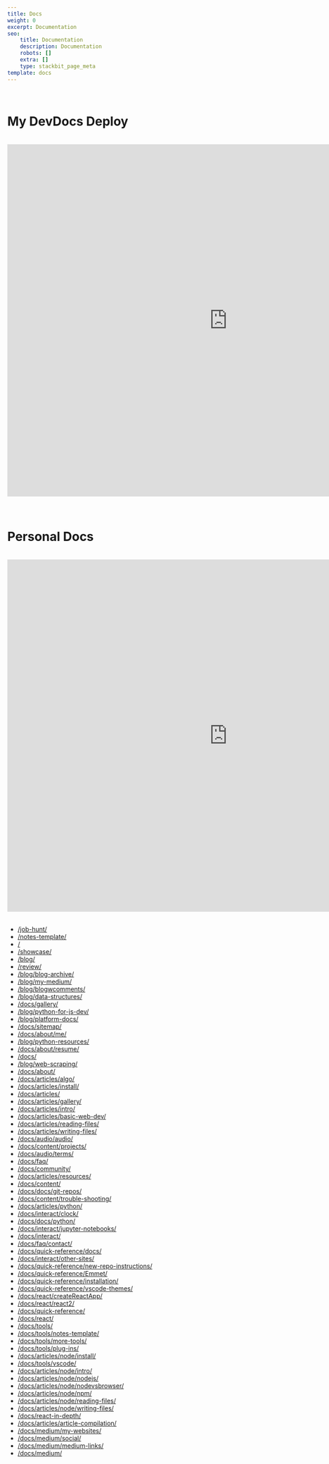 ```yaml
---
title: Docs
weight: 0
excerpt: Documentation
seo:
    title: Documentation
    description: Documentation
    robots: []
    extra: []
    type: stackbit_page_meta
template: docs
---
```




<br>
<h1>My DevDocs Deploy</h1>
<br>
<iframe style="resize:both; overflow:scroll;"  sandbox="allow-scripts" style="resize:both; overflow:scroll;"     style="z-index:-1!important; overflow:scroll;resize:both;"  src="https://devdecs42.herokuapp.com/" height="800px" width="1000px" scrolling="yes"   frameborder="yes" loading="lazy"  allowfullscreen="true"  frameborder="0" >
</iframe>
<br>
<br>

<br>
<h1>Personal Docs</h1>
<br>
<iframe style="resize:both; overflow:scroll;"  sandbox="allow-scripts" style="resize:both; overflow:scroll;"     style="z-index:-1!important; overflow:scroll;resize:both;"  src="https://bryan-guner.gitbook.io/my-docs/" height="800px" width="1000px" scrolling="yes"   frameborder="yes" loading="lazy"  allowfullscreen="true"  frameborder="0" >
</iframe>
<br>
<br>

-   [/job-hunt/](https://bgoonzblog20-backup.netlify.app/job-hunt/)
-   [/notes-template/](https://bgoonzblog20-backup.netlify.app/notes-template/)
-   [/](https://bgoonzblog20-backup.netlify.app/)
-   [/showcase/](https://bgoonzblog20-backup.netlify.app/showcase/)
-   [/blog/](https://bgoonzblog20-backup.netlify.app/blog/)
-   [/review/](https://bgoonzblog20-backup.netlify.app/review/)
-   [/blog/blog-archive/](https://bgoonzblog20-backup.netlify.app/blog/blog-archive/)
-   [/blog/my-medium/](https://bgoonzblog20-backup.netlify.app/blog/my-medium/)
-   [/blog/blogwcomments/](https://bgoonzblog20-backup.netlify.app/blog/blogwcomments/)
-   [/blog/data-structures/](https://bgoonzblog20-backup.netlify.app/blog/data-structures/)
-   [/docs/gallery/](https://bgoonzblog20-backup.netlify.app/docs/gallery/)
-   [/blog/python-for-js-dev/](https://bgoonzblog20-backup.netlify.app/blog/python-for-js-dev/)
-   [/blog/platform-docs/](https://bgoonzblog20-backup.netlify.app/blog/platform-docs/)
-   [/docs/sitemap/](https://bgoonzblog20-backup.netlify.app/docs/sitemap/)
-   [/docs/about/me/](https://bgoonzblog20-backup.netlify.app/docs/about/me/)
-   [/blog/python-resources/](https://bgoonzblog20-backup.netlify.app/blog/python-resources/)
-   [/docs/about/resume/](https://bgoonzblog20-backup.netlify.app/docs/about/resume/)
-   [/docs/](https://bgoonzblog20-backup.netlify.app/docs/)
-   [/blog/web-scraping/](https://bgoonzblog20-backup.netlify.app/blog/web-scraping/)
-   [/docs/about/](https://bgoonzblog20-backup.netlify.app/docs/about/)
-   [/docs/articles/algo/](https://bgoonzblog20-backup.netlify.app/docs/articles/algo/)
-   [/docs/articles/install/](https://bgoonzblog20-backup.netlify.app/docs/articles/install/)
-   [/docs/articles/](https://bgoonzblog20-backup.netlify.app/docs/articles/)
-   [/docs/articles/gallery/](https://bgoonzblog20-backup.netlify.app/docs/articles/gallery/)
-   [/docs/articles/intro/](https://bgoonzblog20-backup.netlify.app/docs/articles/intro/)
-   [/docs/articles/basic-web-dev/](https://bgoonzblog20-backup.netlify.app/docs/articles/basic-web-dev/)
-   [/docs/articles/reading-files/](https://bgoonzblog20-backup.netlify.app/docs/articles/reading-files/)
-   [/docs/articles/writing-files/](https://bgoonzblog20-backup.netlify.app/docs/articles/writing-files/)
-   [/docs/audio/audio/](https://bgoonzblog20-backup.netlify.app/docs/audio/audio/)
-   [/docs/content/projects/](https://bgoonzblog20-backup.netlify.app/docs/content/projects/)
-   [/docs/audio/terms/](https://bgoonzblog20-backup.netlify.app/docs/audio/terms/)
-   [/docs/faq/](https://bgoonzblog20-backup.netlify.app/docs/faq/)
-   [/docs/community/](https://bgoonzblog20-backup.netlify.app/docs/community/)
-   [/docs/articles/resources/](https://bgoonzblog20-backup.netlify.app/docs/articles/resources/)
-   [/docs/content/](https://bgoonzblog20-backup.netlify.app/docs/content/)
-   [/docs/docs/git-repos/](https://bgoonzblog20-backup.netlify.app/docs/docs/git-repos/)
-   [/docs/content/trouble-shooting/](https://bgoonzblog20-backup.netlify.app/docs/content/trouble-shooting/)
-   [/docs/articles/python/](https://bgoonzblog20-backup.netlify.app/docs/articles/python/)
-   [/docs/interact/clock/](https://bgoonzblog20-backup.netlify.app/docs/interact/clock/)
-   [/docs/docs/python/](https://bgoonzblog20-backup.netlify.app/docs/docs/python/)
-   [/docs/interact/jupyter-notebooks/](https://bgoonzblog20-backup.netlify.app/docs/interact/jupyter-notebooks/)
-   [/docs/interact/](https://bgoonzblog20-backup.netlify.app/docs/interact/)
-   [/docs/faq/contact/](https://bgoonzblog20-backup.netlify.app/docs/faq/contact/)
-   [/docs/quick-reference/docs/](https://bgoonzblog20-backup.netlify.app/docs/quick-reference/docs/)
-   [/docs/interact/other-sites/](https://bgoonzblog20-backup.netlify.app/docs/interact/other-sites/)
-   [/docs/quick-reference/new-repo-instructions/](https://bgoonzblog20-backup.netlify.app/docs/quick-reference/new-repo-instructions/)
-   [/docs/quick-reference/Emmet/](https://bgoonzblog20-backup.netlify.app/docs/quick-reference/Emmet/)
-   [/docs/quick-reference/installation/](https://bgoonzblog20-backup.netlify.app/docs/quick-reference/installation/)
-   [/docs/quick-reference/vscode-themes/](https://bgoonzblog20-backup.netlify.app/docs/quick-reference/vscode-themes/)
-   [/docs/react/createReactApp/](https://bgoonzblog20-backup.netlify.app/docs/react/createReactApp/)
-   [/docs/react/react2/](https://bgoonzblog20-backup.netlify.app/docs/react/react2/)
-   [/docs/quick-reference/](https://bgoonzblog20-backup.netlify.app/docs/quick-reference/)
-   [/docs/react/](https://bgoonzblog20-backup.netlify.app/docs/react/)
-   [/docs/tools/](https://bgoonzblog20-backup.netlify.app/docs/tools/)
-   [/docs/tools/notes-template/](https://bgoonzblog20-backup.netlify.app/docs/tools/notes-template/)
-   [/docs/tools/more-tools/](https://bgoonzblog20-backup.netlify.app/docs/tools/more-tools/)
-   [/docs/tools/plug-ins/](https://bgoonzblog20-backup.netlify.app/docs/tools/plug-ins/)
-   [/docs/articles/node/install/](https://bgoonzblog20-backup.netlify.app/docs/articles/node/install/)
-   [/docs/tools/vscode/](https://bgoonzblog20-backup.netlify.app/docs/tools/vscode/)
-   [/docs/articles/node/intro/](https://bgoonzblog20-backup.netlify.app/docs/articles/node/intro/)
-   [/docs/articles/node/nodejs/](https://bgoonzblog20-backup.netlify.app/docs/articles/node/nodejs/)
-   [/docs/articles/node/nodevsbrowser/](https://bgoonzblog20-backup.netlify.app/docs/articles/node/nodevsbrowser/)
-   [/docs/articles/node/npm/](https://bgoonzblog20-backup.netlify.app/docs/articles/node/npm/)
-   [/docs/articles/node/reading-files/](https://bgoonzblog20-backup.netlify.app/docs/articles/node/reading-files/)
-   [/docs/articles/node/writing-files/](https://bgoonzblog20-backup.netlify.app/docs/articles/node/writing-files/)
-   [/docs/react-in-depth/](https://bgoonzblog20-backup.netlify.app/docs/react-in-depth/)
-   [/docs/articles/article-compilation/](https://bgoonzblog20-backup.netlify.app/docs/articles/article-compilation/)
-   [/docs/medium/my-websites/](https://bgoonzblog20-backup.netlify.app/docs/medium/my-websites/)
-   [/docs/medium/social/](https://bgoonzblog20-backup.netlify.app/docs/medium/social/)
-   [/docs/medium/medium-links/](https://bgoonzblog20-backup.netlify.app/docs/medium/medium-links/)
-   [/docs/medium/](https://bgoonzblog20-backup.netlify.app/docs/medium/)
